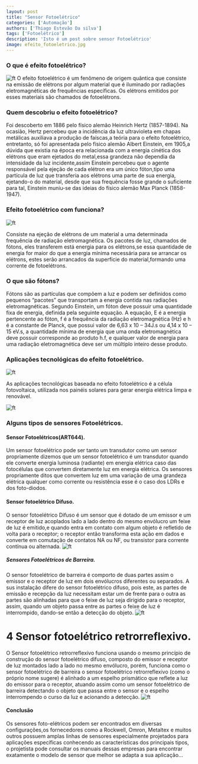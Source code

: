 ```yaml
---
layout: post
title: "Sensor Fotoelétrico"
categories: ['Automação']
authors: ['Thiago Estevão Da silva'] 
tags: ['Fotoelétrico']
description: 'Isto é um post sobre sensor Fotoelétrico'
image: efeito_fotoeletrico.jpg
---
```


### O que é efeito fotoelétrico? 
![ft](/42/images/post/Foto_no_tubular.png)
 O efeito fotoelétrico é um fenômeno de origem quântica que consiste na emissão de elétrons por algum material que é iluminado por radiações eletromagnéticas de frequências específicas. Os elétrons emitidos por esses materiais são chamados de fotoelétrons.

### Quem descobriu o efeito fotoelétrico?

 Foi descoberto em 1886 pelo físico alemão Heinrich Hertz (1857-1894). Na ocasião, Hertz percebeu que a incidência da luz ultravioleta em chapas metálicas auxiliava a produção de faíscas,a teória para o efeito fotoelétrico, entretanto, só foi apresentada pelo físico alemão Albert Einstein, em 1905,a dúvida que existia na época era relacionada com a energia cinética dos elétrons que eram ejetados do metal,essa grandeza não dependia da intensidade da luz incidente,assim Einstein percebeu que o agente responsável pela ejeção de cada elétron era um único fóton,tipo uma partícula de luz que transferia aos elétrons uma parte de sua energia, ejetando-o do material, desde que sua frequência fosse grande o suficiente para tal, Einstein muniu-se das ideias do físico alemão Max Planck (1858-1947).

### Efeito fotoelétrico com funciona?
![ft](/42/images/post/fotoeletrico-esquema.jpg)

 Consiste na ejeção de elétrons de um material a uma determinada frequência de radiação eletromagnética. 
Os pacotes de luz, chamados de fótons, eles transferem está energia para os elétrons,se essa quantidade de energia for maior do que a energia mínima necessária para se arrancar os elétrons, estes serão arrancados da superfície do material,formando uma corrente de fotoelétrons.

### O que são fótons?

 Fótons são as partículas que compõem a luz e podem ser definidos como pequenos “pacotes” que transportam a energia contida nas radiações eletromagnéticas. 
Segundo Einstein, um fóton deve possuir uma quantidade fixa de energia, definida pela seguinte equação.
A equação, E é a energia pertencente ao fóton, f é a frequência da radiação eletromagnética (Hz) e h é a constante de Planck, que possui valor de 6,63 x 10 – 34J.s ou 4,14 x 10 – 15 eV.s, a quantidade mínima de energia que uma onda eletromagnética deve possuir corresponde ao produto h.f, e qualquer valor de energia para uma radiação eletromagnética deve ser um múltiplo inteiro desse produto.


### Aplicações tecnológicas do efeito fotoelétrico.

![ft](/42/images/post/paineis-solares.jpg)

 As aplicações tecnológicas baseada no efeito fotoelétrico é a célula fotovoltaica, utilizada nos painéis solares para gerar energia elétrica limpa e renovável.

![ft](/42/images/post/alguns-materiais-possuem-seus-eletrons-arrancados-gracas-ao-efeito-fotoeletrico-5b5103380259c.jpg) 

### Alguns tipos de sensores Fotoelétricos. 

#### Sensor Fotoelétricos(ART644).
Um sensor fotoelétrico pode ser tanto um transdutor como um sensor propriamente dizemos que um sensor fotoelétrico é um transdutor quando ele converte energia luminosa (radiante) em energia elétrica caso das fotocélulas que convertem diretamente luz em energia elétrica.
Os sensores propriamente ditos que convertem luz em uma variação de uma grandeza elétrica qualquer como corrente ou resistência esse é o caso dos LDRs e dos foto-diodos.

#### Sensor fotoelétrico Difuso.

 O sensor fotoelétrico Difuso é um sensor que é dotado de um emissor e um receptor de luz acoplados lado a lado dentro do mesmo envólucro um feixe de luz é emitido,e quando entra em contato com algum objeto é refletido de volta para o receptor; o receptor então transforma esta ação em dados e converte em comutação de contatos NA ou NF, ou transistor para corrente contínua ou alternada.
![ft](/42/images/post/Sensor-Fotoeletrico-Difuso.jpg)
 
##### Sensores Fotoelétricos de Barreira.

 O sensor fotoelétrico de barreira é comporto de duas partes assim o emissor e o receptor de luz em dois envólucros diferentes ou separados. A sus instalação difere do sensor fotoelétrico difuso, pois este, as partes de emissão e recepção da luz necessitam estar um de frente para o outra as partes são alinhadas para que o feixe de luz seja dirigido para o receptor, assim, quando um objeto passa entre as partes o feixe de luz é interrompido, dando-se então a detecção do objeto.
![ft](/42/images/post/Sensor-Fotoeletrico-de-barreira.jpg)

# 4 Sensor fotoelétrico retrorreflexivo.

 O Sensor fotoelétrico retrorreflexivo funciona usando o mesmo princípio de construção do sensor fotoelétrico difuso, composto do emissor e receptor de luz montados lado a lado no mesmo envólucro, porém, funciona como o sensor fotoelétrico de barreira o sensor fotoelétrico retrorreflexivo (como o próprio nome sugere) é alinhado a um espelho prismático que reflete a luz do emissor para o receptor, atuando assim como um sensor fotoelétrico de barreira detectando o objeto que passa entre o sensor e o espelho interrompendo o curso da luz e acionando a detecção.
![ft](/42/images/post/Sensor-fotoelétrico-retrorreflexivo.jpg)

#### Conclusão
 Os sensores foto-elétricos podem ser encontrados em diversas configurações,os fornecedores como a Rockwell, Omron, Metaltex e muitos outros possuem amplas linhas de sensores especialmente projetados para aplicações específicas conhecendo as características dos principais tipos, o projetista pode consultar os manuais dessas empresas para encontrar exatamente o modelo de sensor que melhor se adapta a sua aplicação...


